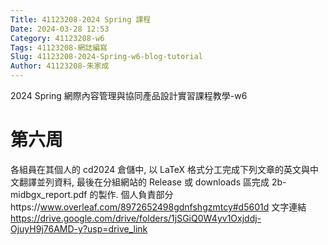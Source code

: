 ```yaml
---
Title: 41123208-2024 Spring 課程
Date: 2024-03-28 12:53
Category: 41123208-w6
Tags: 41123208-網誌編寫
Slug: 41123208-2024-Spring-w6-blog-tutorial
Author: 41123208-朱家成
---
```


2024 Spring 網際內容管理與協同產品設計實習課程教學-w6

<!-- PELICAN_END_SUMMARY -->

# 第六周
各組員在其個人的 cd2024 倉儲中, 以 LaTeX 格式分工完成下列文章的英文與中文翻譯並列資料, 最後在分組網站的 Release 或 downloads 區完成 2b-midbgx_report.pdf 的製作.
個人負責部分https://www.overleaf.com/8972652498gdnfshgzmtcy#d5601d
文字連結
https://drive.google.com/drive/folders/1jSGiQ0W4yv1Oxjddj-OjuyH9j76AMD-y?usp=drive_link